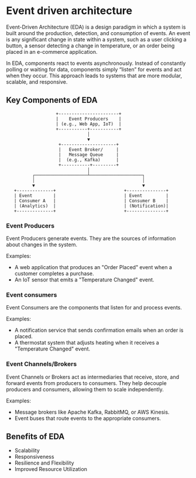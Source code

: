 # Event driven architecture

Event-Driven Architecture (EDA) is a design paradigm in which a system is built around the production, detection, and consumption of events. An event is any significant change in state within a system, such as a user clicking a button, a sensor detecting a change in temperature, or an order being placed in an e-commerce application.

In EDA, components react to events asynchronously. Instead of constantly polling or waiting for data, components simply “listen” for events and act when they occur. This approach leads to systems that are more modular, scalable, and responsive.

## Key Components of EDA

```shell
                   +-----------------------+
                   |    Event Producers    |
                   | (e.g., Web App, IoT)  |
                   +-----------+-----------+
                               │
                               ▼
                    +---------------------+
                    |   Event Broker/     |
                    |   Message Queue     |
                    |  (e.g., Kafka)      |
                    +-----------+---------+
                               │
          ┌────────────────────┴────────────────────┐
          │                                         │
          ▼                                         ▼
   +--------------+                          +---------------+
   | Event        |                          | Event         |
   | Consumer A   |                          | Consumer B    |
   | (Analytics)  |                          | (Notification)|
   +--------------+                          +---------------+
```

### Event Producers

Event Producers generate events. They are the sources of information about changes in the system.

Examples:

- A web application that produces an "Order Placed" event when a customer completes a purchase.
- An IoT sensor that emits a "Temperature Changed" event.

### Event consumers

Event Consumers are the components that listen for and process events.

Examples:

- A notification service that sends confirmation emails when an order is placed.
- A thermostat system that adjusts heating when it receives a "Temperature Changed" event.

### Event Channels/Brokers

Event Channels or Brokers act as intermediaries that receive, store, and forward events from producers to consumers. They help decouple producers and consumers, allowing them to scale independently.

Examples:

- Message brokers like Apache Kafka, RabbitMQ, or AWS Kinesis.
- Event buses that route events to the appropriate consumers.

## Benefits of EDA

- Scalability
- Responsiveness
- Resilience and Flexibility
- Improved Resource Utilization
